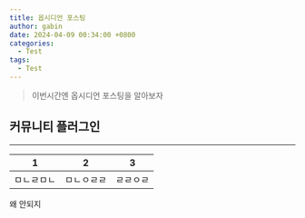 ```yaml
---
title: 옵시디언 포스팅
author: gabin
date: 2024-04-09 00:34:00 +0800
categories:
  - Test
tags:
  - Test
---
```

> 이번시간엔 옵시디언 포스팅을 알아보자

## 커뮤니티 플러그인 
---

| 1     | 2     | 3    | 
| ----- | ----- | ---- | 
| ㅁㄴㄹㅁㄴ | ㅁㄴㅇㄹㄹ | ㄹㄹㅇㄹ | 

왜 안되지